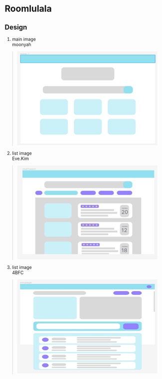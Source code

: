 # Roomlulala
## Design
1. main image   
moonyah
><img src="./img/main.png" width="450px" height="300px" title="main" alt="main"></img><br/>
2. list image   
Eve.Kim
><img src="./img/list.png" width="450px" height="300px" title="main" alt="main"></img><br/>
3. list image   
4BFC
><img src="./img/info.JPG" width="450px" height="300px" title="main" alt="main"></img><br/>